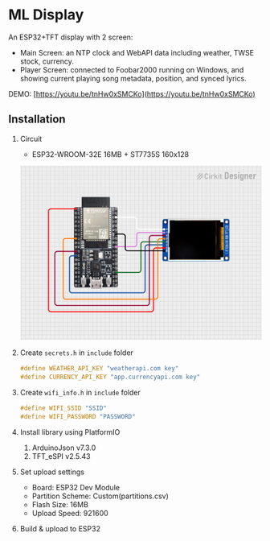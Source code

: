 # ML Display

An ESP32+TFT display with 2 screen:
- Main Screen: an NTP clock and WebAPI data including weather, TWSE stock, currency.
- Player Screen: connected to Foobar2000 running on Windows, and showing current playing song metadata, position, and synced lyrics.

DEMO: [https://youtu.be/tnHw0xSMCKo](https://youtu.be/tnHw0xSMCKo)

## Installation

1. Circuit

    - ESP32-WROOM-32E 16MB + ST7735S 160x128

    ![Circuit](circuit_image.png)

1. Create ```secrets.h``` in ```include``` folder

    ```c
    #define WEATHER_API_KEY "weatherapi.com key"
    #define CURRENCY_API_KEY "app.currencyapi.com key"
    ```

1. Create ```wifi_info.h``` in ```include``` folder

    ```c
    #define WIFI_SSID "SSID"
    #define WIFI_PASSWORD "PASSWORD"
    ```

1. Install library using PlatformIO

    1. ArduinoJson v7.3.0
    1. TFT_eSPI v2.5.43

1. Set upload settings

    - Board: ESP32 Dev Module
    - Partition Scheme: Custom(partitions.csv)
    - Flash Size: 16MB
    - Upload Speed: 921600

1. Build & upload to ESP32
